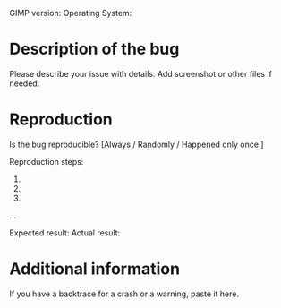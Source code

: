 GIMP version:
Operating System:

# Description of the bug

Please describe your issue with details.
Add screenshot or other files if needed.

# Reproduction

Is the bug reproducible? [Always / Randomly / Happened only once ]

Reproduction steps:

1.
2.
3.
…

Expected result:
Actual result:

# Additional information

If you have a backtrace for a crash or a warning, paste it here.
